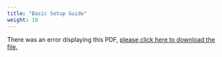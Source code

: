 ```yaml
---
title: "Basic Setup Guide"
weight: 10
---
```


<object data="https://www.truenas.com/docs/files/RSeriesBSG1.31.pdf" type="application/pdf" width="95%" height="1000">
  There was an error displaying this PDF, <a href="https://www.truenas.com/docs/files/RSeriesBSG1.31.pdf">please click here to download the file.</a>
</object>
